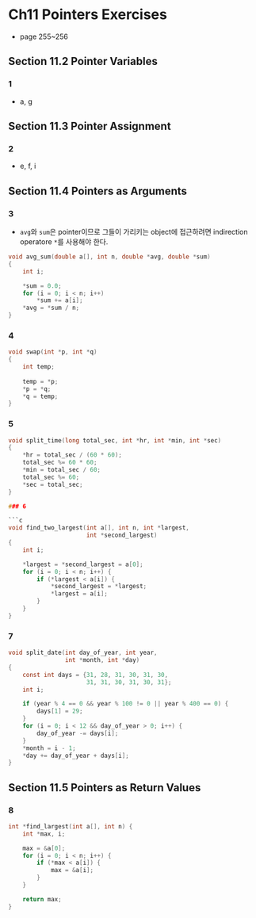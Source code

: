 # Ch11 Pointers Exercises

- page 255~256

## Section 11.2 Pointer Variables

### 1

- a, g

## Section 11.3 Pointer Assignment

### 2

- e, f, i

## Section 11.4 Pointers as Arguments

### 3

- `avg`와 `sum`은 pointer이므로 그들이 가리키는 object에 접근하려면 indirection operatore `*`를 사용해야 한다.

```c
void avg_sum(double a[], int n, double *avg, double *sum)
{
    int i;

    *sum = 0.0;
    for (i = 0; i < n; i++)
        *sum += a[i];
    *avg = *sum / n;
}
```

### 4

```c
void swap(int *p, int *q)
{
    int temp;
    
    temp = *p;
    *p = *q;
    *q = temp;
}
```

### 5

```c
void split_time(long total_sec, int *hr, int *min, int *sec)
{
    *hr = total_sec / (60 * 60);
    total_sec %= 60 * 60;
    *min = total_sec / 60;
    total_sec %= 60;
    *sec = total_sec;
}

### 6

```c
void find_two_largest(int a[], int n, int *largest,
                      int *second_largest)
{
    int i;

    *largest = *second_largest = a[0];
    for (i = 0; i < n; i++) {
        if (*largest < a[i]) {
            *second_largest = *largest;
            *largest = a[i];
        }
    }
}
```

### 7

```c
void split_date(int day_of_year, int year,
                int *month, int *day)
{
    const int days = {31, 28, 31, 30, 31, 30,
                      31, 31, 30, 31, 30, 31};
    int i;

    if (year % 4 == 0 && year % 100 != 0 || year % 400 == 0) {
        days[1] = 29;
    }
    for (i = 0; i < 12 && day_of_year > 0; i++) {
        day_of_year -= days[i];
    }
    *month = i - 1;
    *day += day_of_year + days[i];
}
```

## Section 11.5 Pointers as Return Values

### 8

```c
int *find_largest(int a[], int n) {
    int *max, i;

    max = &a[0];
    for (i = 0; i < n; i++) {
        if (*max < a[i]) {
            max = &a[i];
        }
    }

    return max;
}
```
